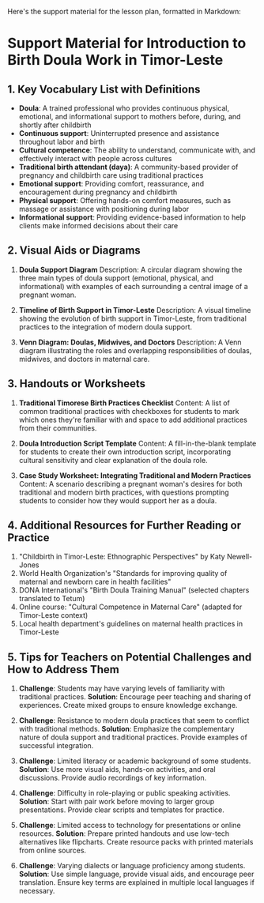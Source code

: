 Here's the support material for the lesson plan, formatted in Markdown:

# Support Material for Introduction to Birth Doula Work in Timor-Leste

## 1. Key Vocabulary List with Definitions

- **Doula**: A trained professional who provides continuous physical, emotional, and informational support to mothers before, during, and shortly after childbirth
- **Continuous support**: Uninterrupted presence and assistance throughout labor and birth
- **Cultural competence**: The ability to understand, communicate with, and effectively interact with people across cultures
- **Traditional birth attendant (daya)**: A community-based provider of pregnancy and childbirth care using traditional practices
- **Emotional support**: Providing comfort, reassurance, and encouragement during pregnancy and childbirth
- **Physical support**: Offering hands-on comfort measures, such as massage or assistance with positioning during labor
- **Informational support**: Providing evidence-based information to help clients make informed decisions about their care

## 2. Visual Aids or Diagrams

1. **Doula Support Diagram**
   Description: A circular diagram showing the three main types of doula support (emotional, physical, and informational) with examples of each surrounding a central image of a pregnant woman.

2. **Timeline of Birth Support in Timor-Leste**
   Description: A visual timeline showing the evolution of birth support in Timor-Leste, from traditional practices to the integration of modern doula support.

3. **Venn Diagram: Doulas, Midwives, and Doctors**
   Description: A Venn diagram illustrating the roles and overlapping responsibilities of doulas, midwives, and doctors in maternal care.

## 3. Handouts or Worksheets

1. **Traditional Timorese Birth Practices Checklist**
   Content: A list of common traditional practices with checkboxes for students to mark which ones they're familiar with and space to add additional practices from their communities.

2. **Doula Introduction Script Template**
   Content: A fill-in-the-blank template for students to create their own introduction script, incorporating cultural sensitivity and clear explanation of the doula role.

3. **Case Study Worksheet: Integrating Traditional and Modern Practices**
   Content: A scenario describing a pregnant woman's desires for both traditional and modern birth practices, with questions prompting students to consider how they would support her as a doula.

## 4. Additional Resources for Further Reading or Practice

1. "Childbirth in Timor-Leste: Ethnographic Perspectives" by Katy Newell-Jones
2. World Health Organization's "Standards for improving quality of maternal and newborn care in health facilities"
3. DONA International's "Birth Doula Training Manual" (selected chapters translated to Tetum)
4. Online course: "Cultural Competence in Maternal Care" (adapted for Timor-Leste context)
5. Local health department's guidelines on maternal health practices in Timor-Leste

## 5. Tips for Teachers on Potential Challenges and How to Address Them

1. **Challenge**: Students may have varying levels of familiarity with traditional practices.
   **Solution**: Encourage peer teaching and sharing of experiences. Create mixed groups to ensure knowledge exchange.

2. **Challenge**: Resistance to modern doula practices that seem to conflict with traditional methods.
   **Solution**: Emphasize the complementary nature of doula support and traditional practices. Provide examples of successful integration.

3. **Challenge**: Limited literacy or academic background of some students.
   **Solution**: Use more visual aids, hands-on activities, and oral discussions. Provide audio recordings of key information.

4. **Challenge**: Difficulty in role-playing or public speaking activities.
   **Solution**: Start with pair work before moving to larger group presentations. Provide clear scripts and templates for practice.

5. **Challenge**: Limited access to technology for presentations or online resources.
   **Solution**: Prepare printed handouts and use low-tech alternatives like flipcharts. Create resource packs with printed materials from online sources.

6. **Challenge**: Varying dialects or language proficiency among students.
   **Solution**: Use simple language, provide visual aids, and encourage peer translation. Ensure key terms are explained in multiple local languages if necessary.
